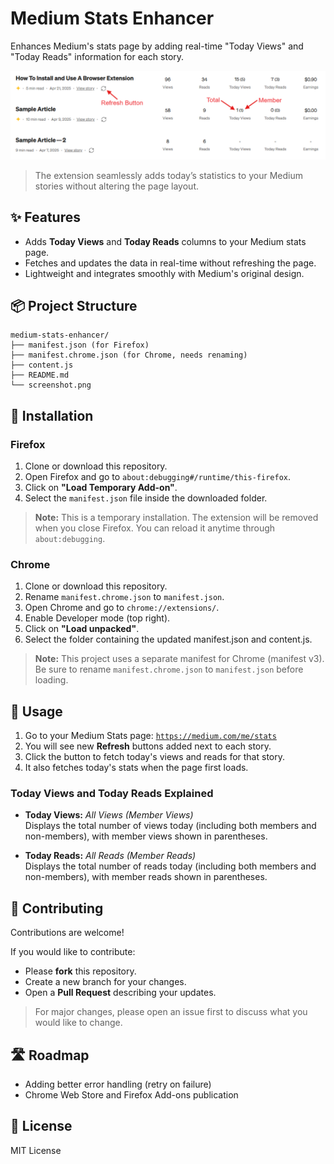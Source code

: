 # Medium Stats Enhancer
Enhances Medium's stats page by adding real-time "Today Views" and "Today Reads" information for each story.

![Medium Stats Enhancer Screenshot](screenshot.png)

> The extension seamlessly adds today’s statistics to your Medium stories without altering the page layout.

## ✨ Features

-   Adds **Today Views** and **Today Reads** columns to your Medium stats page.
-   Fetches and updates the data in real-time without refreshing the page.
-   Lightweight and integrates smoothly with Medium's original design.

## 📦 Project Structure
```
medium-stats-enhancer/
├── manifest.json (for Firefox) 
├── manifest.chrome.json (for Chrome, needs renaming) 
├── content.js 
├── README.md 
└── screenshot.png
```

## 🚀 Installation

### Firefox

1. Clone or download this repository.
2. Open Firefox and go to `about:debugging#/runtime/this-firefox`.
3. Click on **"Load Temporary Add-on"**.
4. Select the `manifest.json` file inside the downloaded folder.

> **Note:** This is a temporary installation. The extension will be removed when you close Firefox. You can reload it anytime through `about:debugging`.

### Chrome

1. Clone or download this repository.
2. Rename `manifest.chrome.json` to `manifest.json`.
3. Open Chrome and go to `chrome://extensions/`.
4. Enable Developer mode (top right).
5. Click on **"Load unpacked"**.
6. Select the folder containing the updated manifest.json and content.js.

> **Note:** This project uses a separate manifest for Chrome (manifest v3). Be sure to rename `manifest.chrome.json` to `manifest.json` before loading.

## 📖 Usage
1. Go to your Medium Stats page: [`https://medium.com/me/stats`](https://medium.com/me/stats)
2. You will see new **Refresh** buttons added next to each story.
3. Click the button to fetch today's views and reads for that story.
4. It also fetches today's stats when the page first loads.

### Today Views and Today Reads Explained
-   **Today Views:** _All Views (Member Views)_  
    Displays the total number of views today (including both members and non-members), with member views shown in parentheses.

-   **Today Reads:** _All Reads (Member Reads)_  
    Displays the total number of reads today (including both members and non-members), with member reads shown in parentheses.

## 🤝 Contributing
Contributions are welcome!

If you would like to contribute:
- Please **fork** this repository.
- Create a new branch for your changes.
- Open a **Pull Request** describing your updates.

> For major changes, please open an issue first to discuss what you would like to change.

## 🛣️ Roadmap
- Adding better error handling (retry on failure)
- Chrome Web Store and Firefox Add-ons publication

## 📜 License

MIT License
